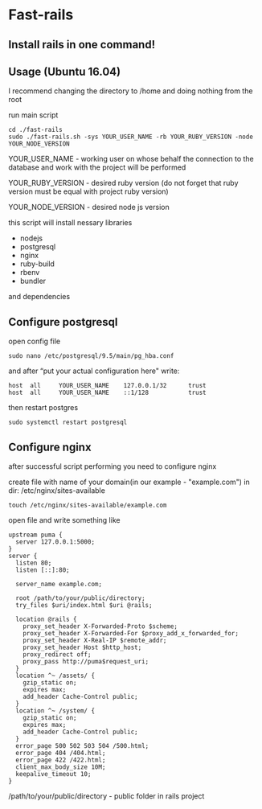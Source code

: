 # Fast-rails

## Install rails in one command!

## Usage (Ubuntu 16.04)
I recommend changing the directory to /home and doing nothing from the root

run main script
```
cd ./fast-rails
sudo ./fast-rails.sh -sys YOUR_USER_NAME -rb YOUR_RUBY_VERSION -node YOUR_NODE_VERSION
```
YOUR_USER_NAME - working user on whose behalf the connection to the database and work with the project will be performed

YOUR_RUBY_VERSION - desired ruby version (do not forget that ruby version must be equal with project ruby version)

YOUR_NODE_VERSION - desired node js version

this script will install  nessary libraries
 - nodejs
 - postgresql
 - nginx
 - ruby-build
 - rbenv
 - bundler
 
and dependencies
 
## Configure postgresql
open config file
```
sudo nano /etc/postgresql/9.5/main/pg_hba.conf
```
and after “put your actual configuration here" write:

```
host  all     YOUR_USER_NAME    127.0.0.1/32      trust
host  all     YOUR_USER_NAME    ::1/128           trust
```

then restart postgres

```
sudo systemctl restart postgresql
```

## Configure nginx
after successful script performing you need to configure nginx

create file with name of your domain(in our example - "example.com") in dir: /etc/nginx/sites-available
```
touch /etc/nginx/sites-available/example.com
```
open file and write something like

```
upstream puma {
  server 127.0.0.1:5000;
}
server {
  listen 80;
  listen [::]:80;
  
  server_name example.com;
  
  root /path/to/your/public/directory;
  try_files $uri/index.html $uri @rails;
  
  location @rails {
    proxy_set_header X-Forwarded-Proto $scheme;
    proxy_set_header X-Forwarded-For $proxy_add_x_forwarded_for;
    proxy_set_header X-Real-IP $remote_addr;
    proxy_set_header Host $http_host;
    proxy_redirect off;
    proxy_pass http://puma$request_uri;
  }
  location ^~ /assets/ {
    gzip_static on;
    expires max;
    add_header Cache-Control public;
  }
  location ^~ /system/ {
    gzip_static on;
    expires max;
    add_header Cache-Control public;
  }
  error_page 500 502 503 504 /500.html;
  error_page 404 /404.html;
  error_page 422 /422.html;
  client_max_body_size 10M;
  keepalive_timeout 10;
}
```

/path/to/your/public/directory - public folder in rails project
